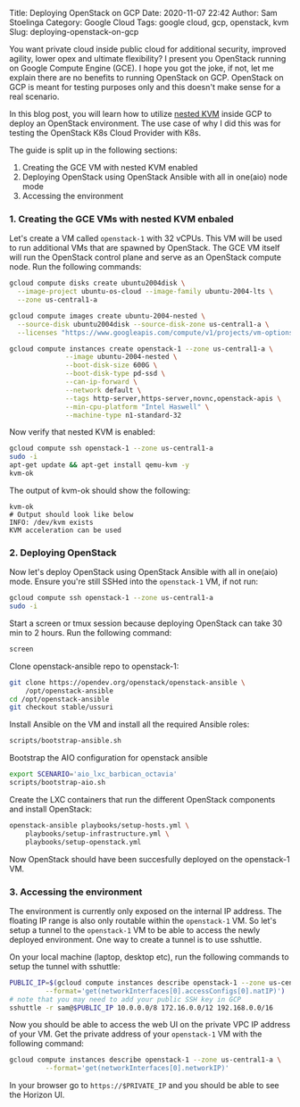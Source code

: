 Title: Deploying OpenStack on GCP
Date: 2020-11-07 22:42
Author: Sam Stoelinga
Category: Google Cloud
Tags: google cloud, gcp, openstack, kvm
Slug: deploying-openstack-on-gcp

You want private cloud inside public cloud for additional security,
improved agility, lower opex and ultimate flexibility? I present you
OpenStack running on Google Compute Engine (GCE). I hope you got the
joke, if not, let me explain there are no benefits to running OpenStack
on GCP. OpenStack on GCP is meant for testing
purposes only and this doesn't make sense for a real scenario.

In this blog post, you will learn how to utilize [nested KVM](https://cloud.google.com/compute/docs/instances/enable-nested-virtualization-vm-instances)
inside GCP to deploy an OpenStack environment. The use case of why I did this was
for testing the OpenStack K8s Cloud Provider with K8s.

The guide is split up in the following sections:

1. Creating the GCE VM with nested KVM enabled
2. Deploying OpenStack using OpenStack Ansible with all in one(aio) node mode
3. Accessing the environment

### 1. Creating the GCE VMs with nested KVM enbaled

Let's create a VM called `openstack-1` with 32 vCPUs. This VM will be used to run additional VMs
that are spawned by OpenStack. The GCE VM itself will run the OpenStack control plane and serve
as an OpenStack compute node. Run the following commands:

```bash
gcloud compute disks create ubuntu2004disk \
  --image-project ubuntu-os-cloud --image-family ubuntu-2004-lts \
  --zone us-central1-a

gcloud compute images create ubuntu-2004-nested \
  --source-disk ubuntu2004disk --source-disk-zone us-central1-a \
  --licenses "https://www.googleapis.com/compute/v1/projects/vm-options/global/licenses/enable-vmx"

gcloud compute instances create openstack-1 --zone us-central1-a \
              --image ubuntu-2004-nested \
              --boot-disk-size 600G \
              --boot-disk-type pd-ssd \
              --can-ip-forward \
              --network default \
              --tags http-server,https-server,novnc,openstack-apis \
              --min-cpu-platform "Intel Haswell" \
              --machine-type n1-standard-32
```

Now verify that nested KVM is enabled:
```bash
gcloud compute ssh openstack-1 --zone us-central1-a
sudo -i
apt-get update && apt-get install qemu-kvm -y
kvm-ok
```
The output of kvm-ok should show the following:
```
kvm-ok
# Output should look like below
INFO: /dev/kvm exists
KVM acceleration can be used
```


### 2. Deploying OpenStack
Now let's deploy OpenStack using OpenStack Ansible with all in one(aio) mode.
Ensure you're still SSHed into the `openstack-1` VM, if not run:
```bash
gcloud compute ssh openstack-1 --zone us-central1-a
sudo -i
```

Start a screen or tmux session because deploying OpenStack can take 30 min to 
2 hours. Run the following command:
```bash
screen
```


Clone openstack-ansible repo to openstack-1:
```bash
git clone https://opendev.org/openstack/openstack-ansible \
    /opt/openstack-ansible
cd /opt/openstack-ansible
git checkout stable/ussuri
```

Install Ansible on the VM and install all the required Ansible roles:
```bash
scripts/bootstrap-ansible.sh
```

Bootstrap the AIO configuration for openstack ansible
```bash
export SCENARIO='aio_lxc_barbican_octavia'
scripts/bootstrap-aio.sh
```

Create the LXC containers that run the different OpenStack components
and install OpenStack:
```bash
openstack-ansible playbooks/setup-hosts.yml \
    playbooks/setup-infrastructure.yml \
    playbooks/setup-openstack.yml
```

Now OpenStack should have been succesfully deployed on the openstack-1 VM.

### 3. Accessing the environment
The environment is currently only exposed on the internal IP address. The
floating IP range is also only routable within the `openstack-1` VM. So
let's setup a tunnel to the `openstack-1` VM to be able to access the
newly deployed environment. One way to create a tunnel is to use sshuttle.

On your local machine (laptop, desktop etc), run the following commands
to setup the tunnel with sshuttle:
```bash
PUBLIC_IP=$(gcloud compute instances describe openstack-1 --zone us-central1-a \
         --format='get(networkInterfaces[0].accessConfigs[0].natIP)')
# note that you may need to add your public SSH key in GCP
sshuttle -r sam@$PUBLIC_IP 10.0.0.0/8 172.16.0.0/12 192.168.0.0/16
```
Now you should be able to access the web UI on the private VPC IP address
of your VM. Get the private address of your `openstack-1` VM with the
following command:
```bash
gcloud compute instances describe openstack-1 --zone us-central1-a \
         --format='get(networkInterfaces[0].networkIP)'
```

In your browser go to `https://$PRIVATE_IP` and you should be able to
see the Horizon UI. 
